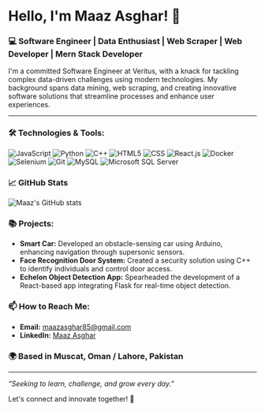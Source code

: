 # Hello, I'm Maaz Asghar! 👋

### 💻 Software Engineer | Data Enthusiast | Web Scraper | Web Developer | Mern Stack Developer

I'm a committed Software Engineer at Veritus, with a knack for tackling complex data-driven challenges using modern technologies. My background spans data mining, web scraping, and creating innovative software solutions that streamline processes and enhance user experiences.

---

### 🛠️ Technologies & Tools:

![JavaScript](https://img.shields.io/badge/-JavaScript-000?&logo=JavaScript)
![Python](https://img.shields.io/badge/-Python-000?&logo=Python)
![C++](https://img.shields.io/badge/-C++-00599C?&logo=cplusplus)
![HTML5](https://img.shields.io/badge/-HTML5-000?&logo=HTML5)
![CSS](https://img.shields.io/badge/-CSS3-1572B6?&logo=CSS3)
![React.js](https://img.shields.io/badge/-React-000?&logo=React)
![Docker](https://img.shields.io/badge/-Docker-000?&logo=Docker)
![Selenium](https://img.shields.io/badge/-Selenium-43B02A?&logo=Selenium)
![Git](https://img.shields.io/badge/-Git-000?&logo=Git)
![MySQL](https://img.shields.io/badge/-MySQL-000?&logo=mysql)
![Microsoft SQL Server](https://img.shields.io/badge/-Microsoft%20SQL%20Server-CC2927?&logo=microsoftsqlserver)

### 📈 GitHub Stats

![Maaz's GitHub stats](https://github-readme-stats.vercel.app/api?username=MaazAsghar85&show_icons=true&theme=radical)

### 📚 Projects:

- **Smart Car:** Developed an obstacle-sensing car using Arduino, enhancing navigation through supersonic sensors.
- **Face Recognition Door System:** Created a security solution using C++ to identify individuals and control door access.
- **Echelon Object Detection App:** Spearheaded the development of a React-based app integrating Flask for real-time object detection.

### 📫 How to Reach Me:

- **Email:** [maazasghar85@gmail.com](mailto:maazasghar85@gmail.com)
- **LinkedIn:** [Maaz Asghar](https://www.linkedin.com/in/maaz-asghar-0538b5252/)

### 🌍 Based in Muscat, Oman / Lahore, Pakistan

---

*“Seeking to learn, challenge, and grow every day.”*

Let's connect and innovate together! 🚀
